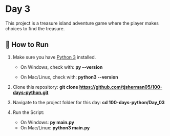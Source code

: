 # Day 3
This project is a treasure island adventure game where the player makes choices to find the treasure.

## 🚀 How to Run

1. Make sure you have [Python 3](https://www.python.org/downloads/) installed.  
   - On Windows, check with:
     **py --version**
     
   - On Mac/Linux, check with:
     **python3 --version**

2. Clone this repository:
   **git clone https://github.com/tjsherman05/100-days-python.git**

3. Navigate to the project folder for this day:
    **cd 100-days-python/Day_03**

4. Run the Script:
    - On Windows:
        **py main.py**
    - On Mac/Linux:
        **python3 main.py**
